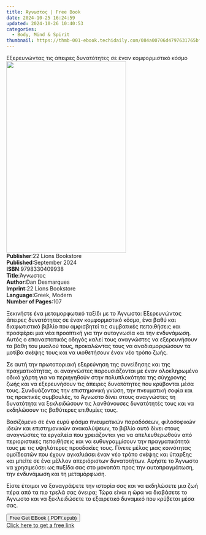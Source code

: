 ```yaml
---
title: Άγνωστος | Free Book
date: 2024-10-25 16:24:59
updated: 2024-10-26 10:40:53
categories:
  - Body, Mind & Spirit
thumbnail: https://thmb-001-ebook.techidaily.com/084a00706d4797631765bfd6d1f3e2db8b49736699aa24ff8cda6af0aee5fc31.jpg
---
```

<main id="book-container">
  <div class="flex flex-col">
    <div class="book-brief flex-1 py-6 px-4 sm:p-6 md:py-10 md:px-8">
      <!-- brief-->
      <div class="book-brief-main">
        Εξερευνώντας τις άπειρες δυνατότητες σε έναν κομφορμιστικό κόσμο
      </div>
    </div>
    <div
      class="book-meta-info flex-1 grid gap-4 col-start-1 col-end-3 row-start-1 sm:mb-6 sm:grid-cols-4 lg:gap-6 lg:col-start-2 lg:row-end-6 lg:row-span-6 lg:mb-0"
    >
      <div
        class="book-meta-info-left place-content-center mt-4 p-4 text-sm leading-6 col-start-2 col-span-2 dark:text-slate-400"
      >
        <img
          class="w-full h-500 object-cover rounded-lg sm:h-255 sm:col-span-2 lg:col-span-full"
          src="https://img-001-ebook.techidaily.com/2ff1f73b37462b8a68530484060469db541ce4f76708f58ecba8d0b0af375fd3.jpg"
          alt=""
          width="312"
          height="500"
        />
      </div>
      <div
        class="book-meta-info-right mt-2 col-start-1 row-start-2 col-span-3 self-center"
      >
        <!-- meta data  -->
        <div class="flex flex-col px-4 md:px-8">
          <div class="flex-1">
            <strong>Publisher</strong>:<span class="px-2"
              >22 Lions Bookstore</span
            >
          </div>
          <div class="flex-1">
            <strong>Published</strong>:<span class="px-2">September 2024</span>
          </div>
          <div class="flex-1">
            <strong>ISBN</strong>:<span class="px-2">9798330409938</span>
          </div>
          <div class="flex-1">
            <strong>Title</strong>:<span class="px-2">Άγνωστος</span>
          </div>
          <div class="flex-1">
            <strong>Author</strong>:<span class="px-2">Dan Desmarques</span>
          </div>
          <div class="flex-1">
            <strong>Imprint</strong>:<span class="px-2"
              >22 Lions Bookstore</span
            >
          </div>
          <div class="flex-1">
            <strong>Language</strong>:<span class="px-2">Greek, Modern</span>
          </div>
          <div class="flex-1">
            <strong>Number of Pages</strong>:<span class="px-2">107</span>
          </div>
        </div>
      </div>
    </div>
    <div class="book-description flex-1 py-6 px-4 sm:p-6 md:py-10 md:px-8">
      <div class="book-description-main">
        <div accordion-content="" id="description">
          <p>
            <span style="color: rgb(0, 0, 0)"
              >Ξεκινήστε ένα μεταμορφωτικό ταξίδι με το Άγνωστο: Εξερευνώντας
              άπειρες δυνατότητες σε έναν κομφορμιστικό κόσμο, ένα βαθύ και
              διαφωτιστικό βιβλίο που αμφισβητεί τις συμβατικές πεποιθήσεις και
              προσφέρει μια νέα προοπτική για την αυτογνωσία και την ενδυνάμωση.
              Αυτός ο επαναστατικός οδηγός καλεί τους αναγνώστες να εξερευνήσουν
              τα βάθη του μυαλού τους, προκαλώντας τους να αναδιαμορφώσουν τα
              μοτίβα σκέψης τους και να υιοθετήσουν έναν νέο τρόπο ζωής.</span
            >
          </p>
          <p>
            <span style="color: rgb(0, 0, 0)"
              >Σε αυτή την πρωτοποριακή εξερεύνηση της συνείδησης και της
              πραγματικότητας, οι αναγνώστες παρουσιάζονται με έναν ολοκληρωμένο
              οδικό χάρτη για να περιηγηθούν στην πολυπλοκότητα της σύγχρονης
              ζωής και να εξερευνήσουν τις άπειρες δυνατότητες που κρύβονται
              μέσα τους. Συνδυάζοντας την επιστημονική γνώση, την πνευματική
              σοφία και τις πρακτικές συμβουλές, το Άγνωστο δίνει στους
              αναγνώστες τη δυνατότητα να ξεκλειδώσουν τις λανθάνουσες
              δυνατότητές τους και να εκδηλώσουν τις βαθύτερες επιθυμίες
              τους.</span
            >
          </p>
          <p>
            <span style="color: rgb(0, 0, 0)"
              >Βασιζόμενο σε ένα ευρύ φάσμα πνευματικών παραδόσεων, φιλοσοφικών
              ιδεών και επιστημονικών ανακαλύψεων, το βιβλίο αυτό δίνει στους
              αναγνώστες τα εργαλεία που χρειάζονται για να απελευθερωθούν από
              περιοριστικές πεποιθήσεις και να ευθυγραμμίσουν την πραγματικότητά
              τους με τις υψηλότερες προσδοκίες τους. Γίνετε μέλος μιας
              κοινότητας ομοϊδεατών που έχουν αγκαλιάσει έναν νέο τρόπο σκέψης
              και ύπαρξης και μπείτε σε ένα μέλλον απεριόριστων δυνατοτήτων.
              Αφήστε το Άγνωστο να χρησιμεύσει ως πυξίδα σας στο μονοπάτι προς
              την αυτοπραγμάτωση, την ενδυνάμωση και τη μεταμόρφωση.&nbsp;</span
            >
          </p>
          <p>
            <span style="color: rgb(0, 0, 0)"
              >Είστε έτοιμοι να ξαναγράψετε την ιστορία σας και να εκδηλώσετε
              μια ζωή πέρα από τα πιο τρελά σας όνειρα; Τώρα είναι η ώρα να
              διαβάσετε το Άγνωστο και να ξεκλειδώσετε το εξαιρετικό δυναμικό
              που κρύβεται μέσα σας.</span
            >
          </p>
        </div>
        <div class="accordion-fader"></div>
      </div>
    </div>
    <div class="book-excerpts flex-1 py-6 px-4 sm:p-6 md:py-10 md:px-8"></div>
    <div
      class="book-about-author flex-1 py-6 px-4 sm:p-6 md:py-10 md:px-8"
    ></div>
    <div class="book-free-get flex-1 py-6 px-4 sm:p-6 md:py-10 md:px-8">
      <button
        id="btn-free-get"
        class="bg-blue-500 hover:bg-blue-700 text-white font-bold py-2 px-4 rounded"
      >
        Free Get EBook (.PDF/.epub)
      </button>
      <div id="countdown-display" class="px-2 text-lg mt-2"></div>
      <a
        id="free-link"
        class="hidden bg-blue-500 hover:bg-blue-700 text-white font-bold py-2 px-4 rounded"
        href="https://www.ebooks.com/en-us/book/211457986/ebook/dan-desmarques/"
        target="_blank"
        >Click here to get a free link</a
      >
    </div>
    <script>
      let countdownTime = 0;
      let countdownInterval = null;
      document
        .getElementById('btn-free-get')
        .addEventListener('click', startCountdown);
      function startCountdown() {
        countdownTime = new Date().getTime() + 60000 * 3;
        countdownInterval = setInterval(updateCountdown, 1000);
        document.getElementById('btn-free-get').disabled = true;
        document
          .getElementById('btn-free-get')
          .classList.add('bg-gray-500', 'cursor-not-allowed');
      }
      function updateCountdown() {
        let currentTime = new Date().getTime();
        let timeLeft = countdownTime - currentTime;
        let secondsLeft = Math.floor(timeLeft / 1000);
        document.getElementById('countdown-display').innerHTML =
          `Remaining time: ${secondsLeft} seconds.`;
        if (secondsLeft <= 0) {
          clearInterval(countdownInterval);
          document.getElementById('btn-free-get').classList.add('hidden');
          document.getElementById('free-link').classList.remove('hidden');
          document.getElementById('countdown-display').innerHTML = '';
        }
      }
    </script>
  </div>
</main>
